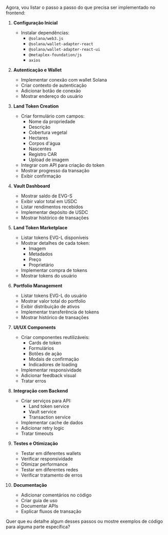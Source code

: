 
Agora, vou listar o passo a passo do que precisa ser implementado no frontend:

1. **Configuração Inicial**
   - Instalar dependências:
     - `@solana/web3.js`
     - `@solana/wallet-adapter-react`
     - `@solana/wallet-adapter-react-ui`
     - `@metaplex-foundation/js`
     - `axios`

2. **Autenticação e Wallet**
   - Implementar conexão com wallet Solana
   - Criar contexto de autenticação
   - Adicionar botão de conexão
   - Mostrar endereço do usuário

3. **Land Token Creation**
   - Criar formulário com campos:
     - Nome da propriedade
     - Descrição
     - Cobertura vegetal
     - Hectares
     - Corpos d'água
     - Nascentes
     - Registro CAR
     - Upload de imagem
   - Integrar com API para criação do token
   - Mostrar progresso da transação
   - Exibir confirmação

4. **Vault Dashboard**
   - Mostrar saldo de EVG-S
   - Exibir valor total em USDC
   - Listar rendimentos recebidos
   - Implementar depósito de USDC
   - Mostrar histórico de transações

5. **Land Token Marketplace**
   - Listar tokens EVG-L disponíveis
   - Mostrar detalhes de cada token:
     - Imagem
     - Metadados
     - Preço
     - Proprietário
   - Implementar compra de tokens
   - Mostrar tokens do usuário

6. **Portfolio Management**
   - Listar tokens EVG-L do usuário
   - Mostrar valor total do portfolio
   - Exibir distribuição de ativos
   - Implementar transferência de tokens
   - Mostrar histórico de transações

7. **UI/UX Components**
   - Criar componentes reutilizáveis:
     - Cards de token
     - Formulários
     - Botões de ação
     - Modais de confirmação
     - Indicadores de loading
   - Implementar responsividade
   - Adicionar feedback visual
   - Tratar erros

8. **Integração com Backend**
   - Criar serviços para API:
     - Land token service
     - Vault service
     - Transaction service
   - Implementar cache de dados
   - Adicionar retry logic
   - Tratar timeouts

9. **Testes e Otimização**
   - Testar em diferentes wallets
   - Verificar responsividade
   - Otimizar performance
   - Testar em diferentes redes
   - Verificar tratamento de erros

10. **Documentação**
    - Adicionar comentários no código
    - Criar guia de uso
    - Documentar APIs
    - Explicar fluxos de transação

Quer que eu detalhe algum desses passos ou mostre exemplos de código para alguma parte específica?
